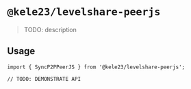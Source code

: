 # `@kele23/levelshare-peerjs`

> TODO: description

## Usage

```
import { SyncP2PPeerJS } from '@kele23/levelshare-peerjs';

// TODO: DEMONSTRATE API
```

